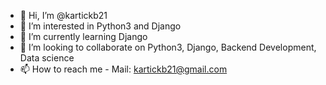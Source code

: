 - 👋 Hi, I’m @kartickb21
- 👀 I’m interested in Python3 and Django
- 🌱 I’m currently learning Django
- 💞️ I’m looking to collaborate on Python3, Django, Backend Development, Data science 
- 📫 How to reach me - Mail: kartickb21@gmail.com

<!---
kartickb21/kartickb21 is a ✨ special ✨ repository because its `README.md` (this file) appears on your GitHub profile.
You can click the Preview link to take a look at your changes.
--->
